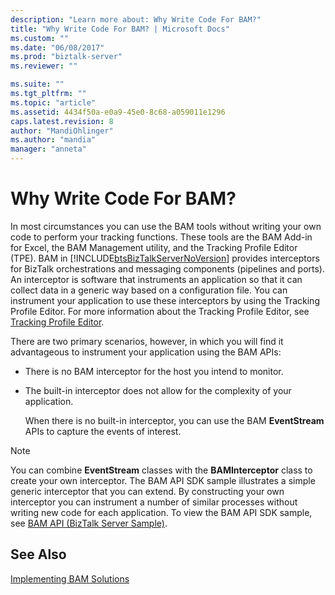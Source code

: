 ```yaml
---
description: "Learn more about: Why Write Code For BAM?"
title: "Why Write Code For BAM? | Microsoft Docs"
ms.custom: ""
ms.date: "06/08/2017"
ms.prod: "biztalk-server"
ms.reviewer: ""

ms.suite: ""
ms.tgt_pltfrm: ""
ms.topic: "article"
ms.assetid: 4434f50a-e0a9-45e0-8c68-a059011e1296
caps.latest.revision: 8
author: "MandiOhlinger"
ms.author: "mandia"
manager: "anneta"
---
```

# Why Write Code For BAM?
In most circumstances you can use the BAM tools without writing your own code to perform your tracking functions. These tools are the BAM Add-in for Excel, the BAM Management utility, and the Tracking Profile Editor (TPE). BAM in [!INCLUDE[btsBizTalkServerNoVersion](../includes/btsbiztalkservernoversion-md.md)] provides interceptors for BizTalk orchestrations and messaging components (pipelines and ports). An interceptor is software that instruments an application so that it can collect data in a generic way based on a configuration file. You can instrument your application to use these interceptors by using the Tracking Profile Editor. For more information about the Tracking Profile Editor, see [Tracking Profile Editor](../core/tracking-profile-editor.md).  
  
 There are two primary scenarios, however, in which you will find it advantageous to instrument your application using the BAM APIs:  
  
- There is no BAM interceptor for the host you intend to monitor.  
  
- The built-in interceptor does not allow for the complexity of your application.  
  
  When there is no built-in interceptor, you can use the BAM **EventStream** APIs to capture the events of interest.  
  
> [!NOTE]
>  You can combine **EventStream** classes with the **BAMInterceptor** class to create your own interceptor. The BAM API SDK sample illustrates a simple generic interceptor that you can extend. By constructing your own interceptor you can instrument a number of similar processes without writing new code for each application. To view the BAM API SDK sample, see [BAM API (BizTalk Server Sample)](../core/bam-api-biztalk-server-sample.md).  
  
## See Also  
 [Implementing BAM Solutions](../core/implementing-bam-solutions.md)
